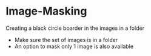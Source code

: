 # Image-Masking
Creating a black circle boarder in the images in a folder

- Make sure the set of images is in a folder
- An option to mask only 1 image is also available
